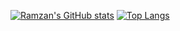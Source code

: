 [![Ramzan's GitHub stats](https://github-readme-stats.vercel.app/api?username=mr-ramzan01&show_icons=true&theme=radical)](https://github.com/mr-ramzan01/github-readme-stats)
[![Top Langs](https://github-readme-stats.vercel.app/api/top-langs/?username=mr-ramzan01&layout=compact)](https://github.com/mr-ramzan01/github-readme-stats)
